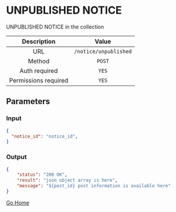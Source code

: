 # UNPUBLISHED NOTICE

UNPUBLISHED NOTICE in the collection

|      Description      |           Value           |
|:--------------------: |:------------------------: |
| URL                   | `/notice/unpublished`  |
| Method                | `POST`                     |
| Auth required         | `YES`                     |
| Permissions required  | `YES`                    |

## Parameters

### Input

```json
{
  "notice_id": "notice_id", 
}
```

### Output

```json
{
    "status": "200 OK",
    "result": "json object array is here",
    "message": "${post_id} post information is available here"
}
```

[Go Home](../README.md)
